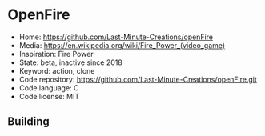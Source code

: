 # OpenFire

- Home: https://github.com/Last-Minute-Creations/openFire
- Media: https://en.wikipedia.org/wiki/Fire_Power_(video_game)
- Inspiration: Fire Power
- State: beta, inactive since 2018
- Keyword: action, clone
- Code repository: https://github.com/Last-Minute-Creations/openFire.git
- Code language: C
- Code license: MIT


## Building
